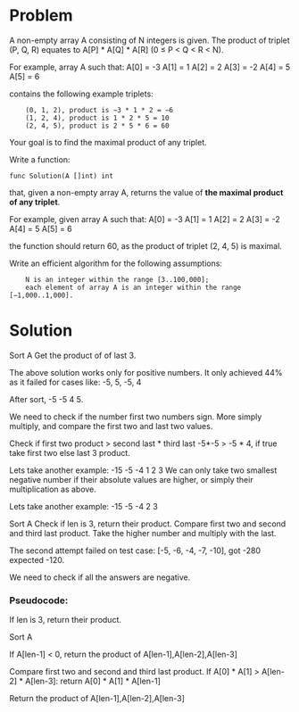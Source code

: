 # Problem



A non-empty array A consisting of N integers is given. The product of triplet (P, Q, R) equates to A[P] * A[Q] * A[R] (0 ≤ P < Q < R < N).

For example, array A such that:
  A[0] = -3
  A[1] = 1
  A[2] = 2
  A[3] = -2
  A[4] = 5
  A[5] = 6

contains the following example triplets:

        (0, 1, 2), product is −3 * 1 * 2 = −6
        (1, 2, 4), product is 1 * 2 * 5 = 10
        (2, 4, 5), product is 2 * 5 * 6 = 60

Your goal is to find the maximal product of any triplet.

Write a function:

    func Solution(A []int) int

that, given a non-empty array A, returns the value of **the maximal product of any triplet**.

For example, given array A such that:
  A[0] = -3
  A[1] = 1
  A[2] = 2
  A[3] = -2
  A[4] = 5
  A[5] = 6

the function should return 60, as the product of triplet (2, 4, 5) is maximal.

Write an efficient algorithm for the following assumptions:

        N is an integer within the range [3..100,000];
        each element of array A is an integer within the range [−1,000..1,000].


# Solution
Sort A
Get the product of of last 3.


The above solution works only for positive numbers.
It only achieved 44% as it failed for cases like:
-5, 5, -5, 4

After sort, -5 -5 4 5.

We need to check if the number first two numbers sign.
More simply multiply, and compare the first two and last
two values.

Check if first two product > second last * third last 
-5*-5 > -5 * 4, if true take first two else last 3 product.

Lets take another example:
-15 -5 -4 1 2 3
We can only take two smallest negative number
if their absolute values are higher, or simply their
multiplication as above.

Lets take another example:
-15 -5 -4 2 3


Sort A
Check if len is 3, return their product.
Compare first two and second and third last product.
Take the higher number and multiply with the last.


The second attempt failed on test case:
[-5, -6, -4, -7, -10], got -280 expected -120.

We need to check if all the answers are negative.

### Pseudocode:
If len is 3, return their product.

Sort A

If A[len-1] < 0, return the product of A[len-1],A[len-2],A[len-3]

Compare first two and second and third last product.
If A[0] * A[1] > A[len-2] * A[len-3]:
  return A[0] * A[1] * A[len-1]


Return the product of A[len-1],A[len-2],A[len-3]
